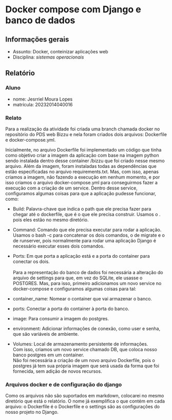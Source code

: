 # Docker compose com Django e banco de dados

## Informações gerais

- Assunto: Docker, conteinizar aplicações web
- Disciplina: *sistemas operacionais*

## Relatório

### Aluno

- nome: Jesrriel Moura Lopes
- matrícula: 20232014040016

### Relato
Para a realização da atividade foi criada uma branch chamada docker no repositório do PDS web Bizzu e nela foram criados dois arquivos: Dockerfile e docker-compose.yml. <br>

Inicialmente, no arquivo Dockerfile foi implementado um código que tinha como objetivo criar a imagem da aplicação com base na imagem python sendo instalada dentro desse container /bizzu que foi criado nesse mesmo arquivo. Além da imagem, foram instaladas todas as dependências que estão especificadas no arquivo requirements.txt. 
Mas, com isso, apenas criamos a imagem, não fazendo a execução em nenhum momento, e por isso criamos o arquivo docker-compose.yml para conseguirmos fazer a execução com a criação de um service. Dentro desse service, configuramos algumas coisas para que a aplicação pudesse funcionar, como:<br>

- Build: Palavra-chave que indica o path que ele precisa fazer para chegar até o dockerfile, que é o que ele precisa construir. Usamos o . pois eles estão no mesmo diretório.

- Command: Comando que ele precisa executar para rodar a aplicação. Usamos o bash -c para concatenar os dois comandos, o de migrate e o de runserver, pois normalmente para rodar uma aplicação Django é necessário executar esses dois comandos.

- Ports: Em que porta a aplicação está e a porta do container para conectar os dois.<br><br>
Para a representação do banco de dados foi necessária a alteração do arquivo de settings para que, em vez do SQLite, ele usasse o POSTGRES. Mas, para isso, primeiro adicionamos um novo service no docker-compose e configuramos algumas coisas para tal:<br>

- container_name: Nomear o container que vai armazenar o banco.
- ports: Conectar a porta do container à porta do banco.
- image: Para consumir a imagem do postgres.
- environment: Adicionar informações de conexão, como user e senha, que são variáveis de ambiente.
- Volumes: Local de armazenamento persistente de informações.<br>
Com isso, criamos um novo service chamado DB, que coloca nosso banco postgres em um container. <br>
Não foi necessária a criação de um novo arquivo Dockerfile, pois o postgres já tem sua própria imagem que será usada da forma que foi fornecida, sem adição de novos recursos. <br>

### Arquivos docker e de configuração do django
Como os arquivos não são suportados em markdown, colocarei no mesmo diretório que está o relatório. O nome já exemplifica o que contém em cada arquivo: o Dockerfile é o Dockerfile e o settings são as configurações do nosso projeto no Django.
